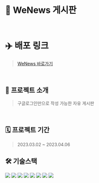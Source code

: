 
# 📃 WeNews 게시판

<br>

# ✈️ 배포 링크
> <a href="http://ec2-3-35-119-255.ap-northeast-2.compute.amazonaws.com:8085/"> WeNews 바로가기</a>

<br>

## 📃 프로젝트 소개

> 구글로그인만으로 작성 가능한 자유 게시판

<br>

## 🗓 프로젝트 기간
> 2023.03.02 ~ 2023.04.06

## 🛠 기술스택


<div align="left" style="display:flex;">
     <img src="https://img.shields.io/badge/Java-6DB33F?style=for-the-badge&logo=Java&logoColor=white">&nbsp;
    <img src="https://img.shields.io/badge/Spring Boot-6DB33F?style=for-the-badge&logo=Spring Boot&logoColor=white">&nbsp;
    <img src="https://img.shields.io/badge/Docker-2496ED?style=for-the-badge&logo=Docker&logoColor=white">&nbsp;
    <img src="https://img.shields.io/badge/Jenkins-D24939?style=for-the-badge&logo=Jenkins&logoColor=white">&nbsp;
    <img src="https://img.shields.io/badge/Flyway-CC0200?style=for-the-badge&logo=Flyway&logoColor=white">&nbsp;
    <img src="https://img.shields.io/badge/Git-F05032?style=for-the-badge&logo=Git&logoColor=white">&nbsp;
    <img src="https://img.shields.io/badge/EC2-FF9900?style=for-the-badge&logo=Amazon EC2&logoColor=white">&nbsp;
    <img src="https://img.shields.io/badge/RDS-527FFF?style=for-the-badge&logo=Amazon RDS&logoColor=white">&nbsp;
</div>


